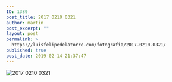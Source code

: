 ```yaml
---
ID: 1389
post_title: 2017 0210 0321
author: martin
post_excerpt: ""
layout: post
permalink: >
  https://luisfelipedelatorre.com/fotografia/2017-0210-0321/
published: true
post_date: 2019-02-14 21:37:47
---
```

<p><img src="https://luisfelipedelatorre.com/wp-content/uploads/2019/02/2017-0210-0321-1024x678.jpg" alt="2017 0210 0321"/></p>